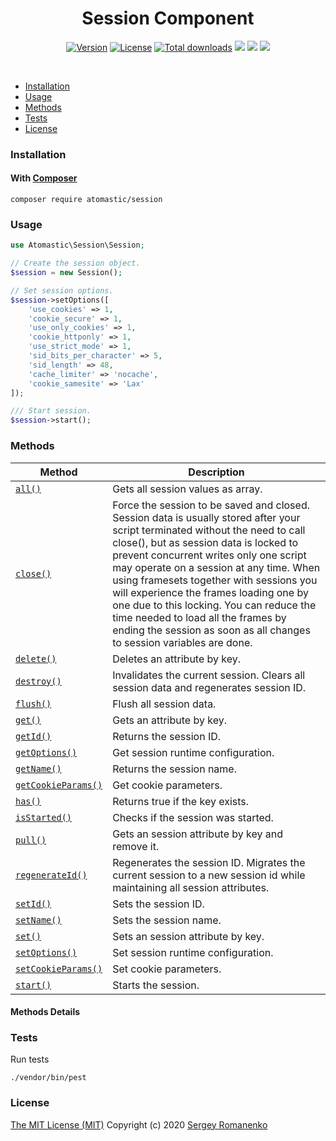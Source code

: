 <h1 align="center">Session Component</h1>

<p align="center">
<a href="https://github.com/atomastic/session/releases"><img alt="Version" src="https://img.shields.io/github/release/atomastic/session.svg?label=version&color=green"></a> <a href="https://github.com/atomastic/session"><img src="https://img.shields.io/badge/license-MIT-blue.svg?color=green" alt="License"></a> <a href="https://github.com/atomastic/session"><img src="https://img.shields.io/github/downloads/atomastic/session/total.svg?color=green" alt="Total downloads"></a> <img src="https://github.com/atomastic/session/workflows/Static%20Analysis/badge.svg?branch=dev"> <img src="https://github.com/atomastic/session/workflows/Tests/badge.svg">
  <a href="https://app.codacy.com/gh/atomastic/session?utm_source=github.com&utm_medium=referral&utm_content=atomastic/session&utm_campaign=Badge_Grade_Dashboard"><img src="https://api.codacy.com/project/badge/Grade/72b4dc84c20145e1b77dc0004a3c8e3d"></a>
</p>

<br>

* [Installation](#installation)
* [Usage](#usage)
* [Methods](#methods)
* [Tests](#tests)
* [License](#license)

### Installation

#### With [Composer](https://getcomposer.org)

```
composer require atomastic/session
```

### Usage

```php
use Atomastic\Session\Session;

// Create the session object.
$session = new Session();

// Set session options.
$session->setOptions([
    'use_cookies' => 1,
    'cookie_secure' => 1,
    'use_only_cookies' => 1,
    'cookie_httponly' => 1,
    'use_strict_mode' => 1,
    'sid_bits_per_character' => 5,
    'sid_length' => 48,
    'cache_limiter' => 'nocache',
    'cookie_samesite' => 'Lax'
]);

/// Start session.
$session->start();
```

### Methods

| Method | Description |
|---|---|
| <a href="#session_all">`all()`</a> | Gets all session values as array. |
| <a href="#session_close">`close()`</a> | Force the session to be saved and closed. Session data is usually stored after your script terminated without the need to call close(), but as session data is locked to prevent concurrent writes only one script may operate on a session at any time. When using framesets together with sessions you will experience the frames loading one by one due to this locking. You can reduce the time needed to load all the frames by ending the session as soon as all changes to session variables are done. |
| <a href="#session_delete">`delete()`</a> | Deletes an attribute by key. |
| <a href="#session_destroy">`destroy()`</a> | Invalidates the current session. Clears all session data and regenerates session ID. |
| <a href="#session_flush">`flush()`</a> | Flush all session data. |
| <a href="#session_get">`get()`</a> | Gets an attribute by key. |
| <a href="#session_getId">`getId()`</a> | Returns the session ID. |
| <a href="#session_getOptions">`getOptions()`</a> | Get session runtime configuration. |
| <a href="#session_getName">`getName()`</a> | Returns the session name. |
| <a href="#session_getCookieParams">`getCookieParams()`</a> | Get cookie parameters. |
| <a href="#session_has">`has()`</a> | Returns true if the key exists. |
| <a href="#session_isStarted">`isStarted()`</a> | Checks if the session was started. |
| <a href="#session_pull">`pull()`</a> | Gets an session attribute by key and remove it. |
| <a href="#session_regenerateId">`regenerateId()`</a> | Regenerates the session ID. Migrates the current session to a new session id while maintaining all session attributes. |
| <a href="#session_setId">`setId()`</a> | Sets the session ID. |
| <a href="#session_setName">`setName()`</a> | Sets the session name. |
| <a href="#session_set">`set()`</a> | Sets an session attribute by key. |
| <a href="#session_setOptions">`setOptions()`</a> | Set session runtime configuration. |
| <a href="#session_setCookieParams">`setCookieParams()`</a> | Set cookie parameters. |
| <a href="#session_start">`start()`</a> | Starts the session. |

#### Methods Details

### Tests

Run tests

```
./vendor/bin/pest
```

### License
[The MIT License (MIT)](https://github.com/atomastic/session/blob/master/LICENSE.txt)
Copyright (c) 2020 [Sergey Romanenko](https://github.com/Awilum)
